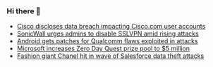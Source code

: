 ### Hi there 👋

<!--START_SECTION:feed-->
* [Cisco discloses data breach impacting Cisco.com user accounts](https://www.bleepingcomputer.com/news/security/cisco-discloses-data-breach-impacting-ciscocom-user-accounts/)
* [SonicWall urges admins to disable SSLVPN amid rising attacks](https://www.bleepingcomputer.com/news/security/sonicwall-urges-admins-to-disable-sslvpn-amid-rising-attacks/)
* [Android gets patches for Qualcomm flaws exploited in attacks](https://www.bleepingcomputer.com/news/security/android-gets-patches-for-qualcomm-flaws-exploited-in-attacks/)
* [Microsoft increases Zero Day Quest prize pool to $5 million](https://www.bleepingcomputer.com/news/microsoft/microsoft-announces-5-million-prize-pool-for-zero-day-quest-hacking-contest/)
* [Fashion giant Chanel hit in wave of Salesforce data theft attacks](https://www.bleepingcomputer.com/news/security/fashion-giant-chanel-hit-in-wave-of-salesforce-data-theft-attacks/)
<!--END_SECTION:feed-->

<!--
**frankenk/frankenk** is a ✨ _special_ ✨ repository because its `README.md` (this file) appears on your GitHub profile.

Here are some ideas to get you started:

- 🔭 I’m currently working on ...
- 🌱 I’m currently learning ...
- 👯 I’m looking to collaborate on ...
- 🤔 I’m looking for help with ...
- 💬 Ask me about ...
- 📫 How to reach me: ...
- 😄 Pronouns: ...
- ⚡ Fun fact: ...
-->



